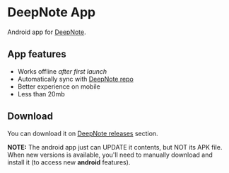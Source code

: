 # DeepNote App

Android app for [DeepNote](https://github.com/Raffa064/DeepNote).

## App features
- Works offline *after first launch*
- Automatically sync with [DeepNote repo](https://github.com/Raffa064/DeepNote)
- Better experience on mobile
- Less than 20mb

## Download
You can download it on [DeepNote releases](https://github.com/Raffa064/DeepNote/releases) section.

**NOTE:** The android app just can UPDATE it contents, but NOT its APK file. When new versions is available, you'll need to manually download and install it (to access new **android** features).

